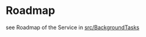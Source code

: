 # Roadmap

see Roadmap of the Service in [src/BackgroundTasks](../../src/BackgroundTasks/ROADMAP.md)
